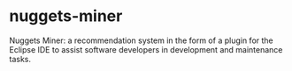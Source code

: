nuggets-miner
=============

Nuggets Miner: a recommendation system in the form of a plugin for the Eclipse IDE to assist software developers in development and maintenance tasks.
